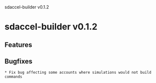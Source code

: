 sdaccel-builder v0.1.2

# sdaccel-builder v0.1.2

## Features

## Bugfixes

    * Fix bug affecting some accounts where simulations would not build commands
